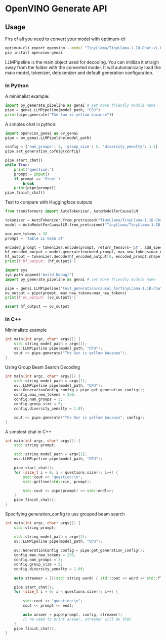 # OpenVINO Generate API

## Usage 

Firs of all you need to convert your model with optimum-cli
``` sh
optimum-cli export openvino --model "TinyLlama/TinyLlama-1.1B-Chat-v1.0" --weight-format fp16 --trust-remote-code "TinyLlama-1.1B-Chat-v1.0"
pip install openvino-genai
```

LLMPipeline is the main object used for decoding. You can initiliza it straigh away from the folder with the converted model. It will automanically load the main model, tokenizer, detokenizer and default generation configuration.

### In Python

A minimalist example:
```python
import py_generate_pipeline as genai # set more friendly module name
pipe = genai.LLMPipeline(model_path, "CPU")
print(pipe.generate("The Sun is yellow bacause"))
```

A simples chat in python:
```python
import openvino_genai as ov_genai
pipe = ov_genai.LLMPipeline(model_path)

config = {'num_groups': 3, 'group_size': 5, 'diversity_penalty': 1.1}
pipe.set_generation_cofnig(config)

pipe.start_chat()
while True:
    print('question:')
    prompt = input()
    if prompt == 'Stop!':
        break
    print(pipe(prompt))
pipe.finish_chat()

```

Test to compare with Huggingface outputs
```python
from transformers import AutoTokenizer, AutoModelForCausalLM

tokenizer = AutoTokenizer.from_pretrained("TinyLlama/TinyLlama-1.1B-Chat-v1.0")
model = AutoModelForCausalLM.from_pretrained("TinyLlama/TinyLlama-1.1B-Chat-v1.0")

max_new_tokens = 32
prompt = 'table is made of'

encoded_prompt = tokenizer.encode(prompt, return_tensors='pt', add_special_tokens=False)
hf_encoded_output = model.generate(encoded_prompt, max_new_tokens=max_new_tokens, do_sample=False)
hf_output = tokenizer.decode(hf_encoded_output[0, encoded_prompt.shape[1]:])
print(f'hf_output: {hf_output}')

import sys
sys.path.append('build-Debug/')
import py_generate_pipeline as genai # set more friendly module name

pipe = genai.LLMPipeline('text_generation/causal_lm/TinyLlama-1.1B-Chat-v1.0/pytorch/dldt/FP16/')
ov_output = pipe(prompt, max_new_tokens=max_new_tokens)
print(f'ov_output: {ov_output}')

assert hf_output == ov_output

```


### In C++

Minimalistc example
```cpp
int main(int argc, char* argv[]) {
    std::string model_path = argv[1];
    ov::LLMPipeline pipe(model_path, "CPU");
    cout << pipe.generate("The Sun is yellow bacause");
}
```

Using Group Beam Search Decoding
```cpp
int main(int argc, char* argv[]) {
    std::string model_path = argv[1];
    ov::LLMPipeline pipe(model_path, "CPU");
    ov::GenerationConfig config = pipe.get_generation_config();
    config.max_new_tokens = 256;
    config.num_groups = 3;
    config.group_size = 5;
    config.diversity_penalty = 1.0f;

    cout << pipe.generate("The Sun is yellow bacause", config);
}
```

A simplest chat in C++
``` cpp
int main(int argc, char* argv[]) {
    std::string prompt;

    std::string model_path = argv[1];
    ov::LLMPipeline pipe(model_path, "CPU");

    pipe.start_chat();
    for (size_t i = 0; i < questions.size(); i++) {
        std::cout << "question:\n";
        std::getline(std::cin, prompt);

        std::cout << pipe(prompt) << std::endl>>;
    }
    pipe.finish_chat();
}
```

Specifying generation_config to use grouped beam search
``` cpp
int main(int argc, char* argv[]) {
    std::string prompt;

    std::string model_path = argv[1];
    ov::LLMPipeline pipe(model_path, "CPU");
    
    ov::GenerationConfig config = pipe.get_generation_config();
    config.max_new_tokens = 256;
    config.num_groups = 3;
    config.group_size = 5;
    config.diversity_penalty = 1.0f;
    
    auto streamer = [](std::string word) { std::cout << word << std::flush; };

    pipe.start_chat();
    for (size_t i = 0; i < questions.size(); i++) {
        
        std::cout << "question:\n";
        cout << prompt << endl;

        auto answer = pipe(prompt, config, streamer);
        // no need to print answer, streamer will do that
    }
    pipe.finish_chat();
}
```
